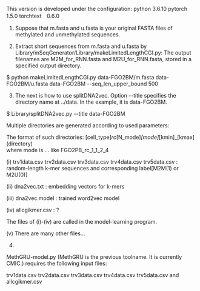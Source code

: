 This version is developed under the configuration:
python 3.6.10
pytorch 1.5.0
torchtext　0.6.0


1. Suppose that 
m.fasta and u.fasta is your original FASTA files of methylated and unmethylated 
sequences.  

2. Extract short sequences from m.fasta and u.fasta by 
Library/mSeqGenerator/Library/makeLimitedLengthCGI.py:
The output filenames are 
M2M_for_RNN.fasta and 
M2U_for_RNN.fasta, 
stored in a specified output directory. 

$ python makeLimitedLengthCGI.py data-FGO2BM/m.fasta  data-FGO2BM/u.fasta data-FGO2BM --seq_len_upper_bound 500

3. The next is how to use splitDNA2vec. 
Option --title specifies the directory name at ../data. 
In the example, it is data-FGO2BM. 

$ Library/splitDNA2vec.py --title data-FGO2BM

Multiple directories are generated according to used parameters: 

The format of such directories: [cell_type]_rc_[N_mode]_[mode]_[kmin]_[kmax] (directory)            
where mode is ... 
like FGO2PB_rc_1_1_2_4

(i) 
trv1data.csv 
trv2data.csv 
trv3data.csv 
trv4data.csv 
trv5data.csv
: random-length k-mer sequences and corresponding label[M2M(1) or M2U(0)]

(ii) 
dna2vec.txt
: embedding vectors for k-mers 

(iii) 
dna2vec.model
: trained word2vec model 

(iv)
allcgikmer.csv 
: ?

The files of (i)-(iv) are called in the model-learning program. 

(v)
There are many other files...


4. 
MethGRU-model.py (MethGRU is the previous toolname. It is currently CMIC.) requires 
the following input files: 

trv1data.csv
trv2data.csv
trv3data.csv
trv4data.csv
trv5data.csv
and
allcgikmer.csv